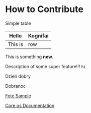 # How to Contribute

Simple table

|Hello|Kognifai|
|-----|--------|
|This is | row |

 This is something **new**.

Description of some super feature!!! `hi`

Dzień dobry

Dobranoc

[Fote Sample](https://github.com/konrad147/sampledocs/blob/master/fortedigital/sample.md)

[Core os Documentation](https://github.com/coreos/docs)
